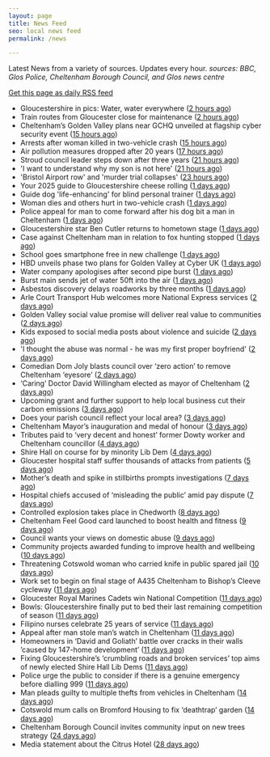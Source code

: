 ```yaml
---
layout: page
title: News Feed
seo: local news feed
permalink: /news

---
```


Latest News from a variety of sources. Updates every hour.
_sources: BBC, Glos Police, Cheltenham Borough Council, and Glos news centre_

[Get this page as daily RSS feed](/daily.rss)

<!-- news_marker starts -->
- Gloucestershire in pics: Water, water everywhere ([2 hours ago](https://www.bbc.com/news/articles/c8e6d4g6k88o))
- Train routes from Gloucester close for maintenance ([2 hours ago](https://www.bbc.com/news/articles/c5y64j5nmv1o))
- Cheltenham’s Golden Valley plans near GCHQ unveiled at flagship cyber security event ([15 hours ago](https://gloucesternewscentre.co.uk/cheltenhams-golden-valley-plans-near-gchq-unveiled-at-flagship-cyber-security-event/))
- Arrests after woman killed in two-vehicle crash ([15 hours ago](https://www.bbc.com/news/articles/cz0dl0g9zxjo))
- Air pollution measures dropped after 20 years ([17 hours ago](https://www.bbc.com/news/articles/c7v7d4091gro))
- Stroud council leader steps down after three years ([21 hours ago](https://www.bbc.com/news/articles/c9dq58pzel5o))
- 'I want to understand why my son is not here' ([21 hours ago](https://www.bbc.com/news/articles/c5yk7z7k4dyo))
- 'Bristol Airport row' and 'murder trial collapses' ([23 hours ago](https://www.bbc.com/news/articles/c93lq257pd5o))
- Your 2025 guide to Gloucestershire cheese rolling ([1 days ago](https://www.bbc.com/news/articles/c230jj5m1yro))
- Guide dog 'life-enhancing' for blind personal trainer ([1 days ago](https://www.bbc.com/news/articles/cwy3j8evxg2o))
- Woman dies and others hurt in two-vehicle crash ([1 days ago](https://www.bbc.com/news/articles/cp3qjdll89jo))
- Police appeal for man to come forward after his dog bit a man in Cheltenham ([1 days ago](https://gloucesternewscentre.co.uk/police-appeal-for-man-to-come-forward-after-his-dog-bit-a-man-in-cheltenham/))
- Gloucestershire star Ben Cutler returns to hometown stage ([1 days ago](https://gloucesternewscentre.co.uk/gloucestershire-star-ben-cutler-returns-to-hometown-stage/))
- Case against Cheltenham man in relation to fox hunting stopped ([1 days ago](https://gloucesternewscentre.co.uk/case-against-cheltenham-man-in-relation-to-fox-hunting-stopped/))
- School goes smartphone free in new challenge ([1 days ago](https://www.bbc.com/news/articles/cwy388p033eo))
- HBD unveils phase two plans for Golden Valley at Cyber UK ([1 days ago](https://www.cheltenham.gov.uk/news/article/3012/hbd_unveils_phase_two_plans_for_golden_valley_at_cyber_uk))
- Water company apologises after second pipe burst ([1 days ago](https://www.bbc.com/news/articles/cn0g1jygjq1o))
- Burst main sends jet of water 50ft into the air ([1 days ago](https://www.bbc.com/news/articles/cd620lyqqnqo))
- Asbestos discovery delays roadworks by three months ([1 days ago](https://www.bbc.com/news/articles/c0j7158dyevo))
- Arle Court Transport Hub welcomes more National Express services ([2 days ago](https://gloucesternewscentre.co.uk/arle-court-transport-hub-welcomes-more-national-express-services/))
- Golden Valley social value promise will deliver real value to communities ([2 days ago](https://www.cheltenham.gov.uk/news/article/3011/golden_valley_social_value_promise_will_deliver_real_value_to_communities))
- Kids exposed to social media posts about violence and suicide ([2 days ago](https://www.bbc.com/news/articles/c0r1gpr0ezwo))
- 'I thought the abuse was normal - he was my first proper boyfriend' ([2 days ago](https://www.bbc.com/news/articles/czj47g8kkm9o))
- Comedian Dom Joly blasts council over ‘zero action’ to remove Cheltenham ‘eyesore’ ([2 days ago](https://gloucesternewscentre.co.uk/comedian-dom-joly-blasts-council-over-zero-action-to-remove-cheltenham-eyesore/))
- ‘Caring’ Doctor David Willingham elected as mayor of Cheltenham ([2 days ago](https://gloucesternewscentre.co.uk/caring-doctor-david-willingham-elected-as-mayor-of-cheltenham/))
- Upcoming grant and further support to help local business cut their carbon emissions ([3 days ago](https://www.cheltenham.gov.uk/news/article/3010/upcoming_grant_and_further_support_to_help_local_business_cut_their_carbon_emissions))
- Does your parish council reflect your local area? ([3 days ago](https://www.cheltenham.gov.uk/news/article/3009/does_your_parish_council_reflect_your_local_area))
- Cheltenham Mayor’s inauguration and medal of honour ([3 days ago](https://www.cheltenham.gov.uk/news/article/3008/cheltenham_mayors_inauguration_and_medal_of_honour))
- Tributes paid to ‘very decent and honest’ former Dowty worker and Cheltenham councillor ([4 days ago](https://gloucesternewscentre.co.uk/tributes-paid-to-very-decent-and-honest-former-dowty-worker-and-cheltenham-councillor/))
- Shire Hall on course for by minority Lib Dem ([4 days ago](https://gloucesternewscentre.co.uk/shire-hall-on-course-for-by-minority-lib-dem/))
- Gloucester hospital staff suffer thousands of attacks from patients ([5 days ago](https://gloucesternewscentre.co.uk/gloucester-hospital-staff-suffer-thousands-of-attacks-from-patients/))
- Mother’s death and spike in stillbirths prompts investigations ([7 days ago](https://gloucesternewscentre.co.uk/mothers-death-and-spike-in-stillbirths-prompts-investigations/))
- Hospital chiefs accused of ‘misleading the public’ amid pay dispute ([7 days ago](https://gloucesternewscentre.co.uk/hospital-chiefs-accused-of-misleading-the-public-amid-pay-dispute/))
- Controlled explosion takes place in Chedworth ([8 days ago](https://gloucesternewscentre.co.uk/controlled-explosion-takes-place-in-chedworth/))
- Cheltenham Feel Good card launched to boost health and fitness ([9 days ago](https://www.cheltenham.gov.uk/news/article/3007/cheltenham_feel_good_card_launched_to_boost_health_and_fitness))
- Council wants your views on domestic abuse ([9 days ago](https://gloucesternewscentre.co.uk/council-wants-your-views-on-domestic-abuse/))
- Community projects awarded funding to improve health and wellbeing ([10 days ago](https://www.cheltenham.gov.uk/news/article/3006/community_projects_awarded_funding_to_improve_health_and_wellbeing))
- Threatening Cotswold woman who carried knife in public spared jail ([10 days ago](https://gloucesternewscentre.co.uk/threatening-cotswold-woman-who-carried-knife-in-public-spared-jail/))
- Work set to begin on final stage of A435 Cheltenham to Bishop’s Cleeve cycleway ([11 days ago](https://gloucesternewscentre.co.uk/work-set-to-begin-on-final-stage-of-a435-cheltenham-to-bishops-cleeve-cycleway/))
- Gloucester Royal Marines Cadets win National Competition ([11 days ago](https://gloucesternewscentre.co.uk/gloucester-royal-marines-cadets-win-national-competition/))
- Bowls: Gloucestershire finally put to bed their last remaining competition of season ([11 days ago](https://gloucesternewscentre.co.uk/bowls-gloucestershire-finally-put-to-bed-their-last-remaining-competition-of-season/))
- Filipino nurses celebrate 25 years of service ([11 days ago](https://gloucesternewscentre.co.uk/filipino-nurses-celebrate-25-years-of-service/))
- Appeal after man stole man’s watch in Cheltenham ([11 days ago](https://gloucesternewscentre.co.uk/appeal-after-man-stole-mans-watch-in-cheltenham/))
- Homeowners in ‘David and Goliath’ battle over cracks in their walls ’caused by 147-home development’ ([11 days ago](https://gloucesternewscentre.co.uk/homeowners-in-david-and-goliath-battle-over-cracks-in-their-walls-caused-by-147-home-development/))
- Fixing Gloucestershire’s ‘crumbling roads and broken services’ top aims of newly elected Shire Hall Lib Dems ([11 days ago](https://gloucesternewscentre.co.uk/fixing-gloucestershires-crumbling-roads-and-broken-services-top-aims-of-newly-elected-shire-hall-lib-dems/))
- Police urge the public to consider if there is a genuine emergency before dialling 999 ([11 days ago](https://gloucesternewscentre.co.uk/police-urge-the-public-to-consider-if-there-is-a-genuine-emergency-before-dialling-999/))
- Man pleads guilty to multiple thefts from vehicles in Cheltenham ([14 days ago](https://gloucesternewscentre.co.uk/man-pleads-guilty-to-multiple-thefts-from-vehicles-in-cheltenham/))
- Cotswold mum calls on Bromford Housing to fix ‘deathtrap’ garden ([14 days ago](https://gloucesternewscentre.co.uk/cotswold-mum-calls-on-bromford-housing-to-fix-deathtrap-garden/))
- Cheltenham Borough Council invites community input on new trees strategy ([24 days ago](https://www.cheltenham.gov.uk/news/article/3005/cheltenham_borough_council_invites_community_input_on_new_trees_strategy))
- Media statement about the Citrus Hotel ([28 days ago](https://www.cheltenham.gov.uk/news/article/3004/media_statement_about_the_citrus_hotel))

<!-- news_marker ends -->
